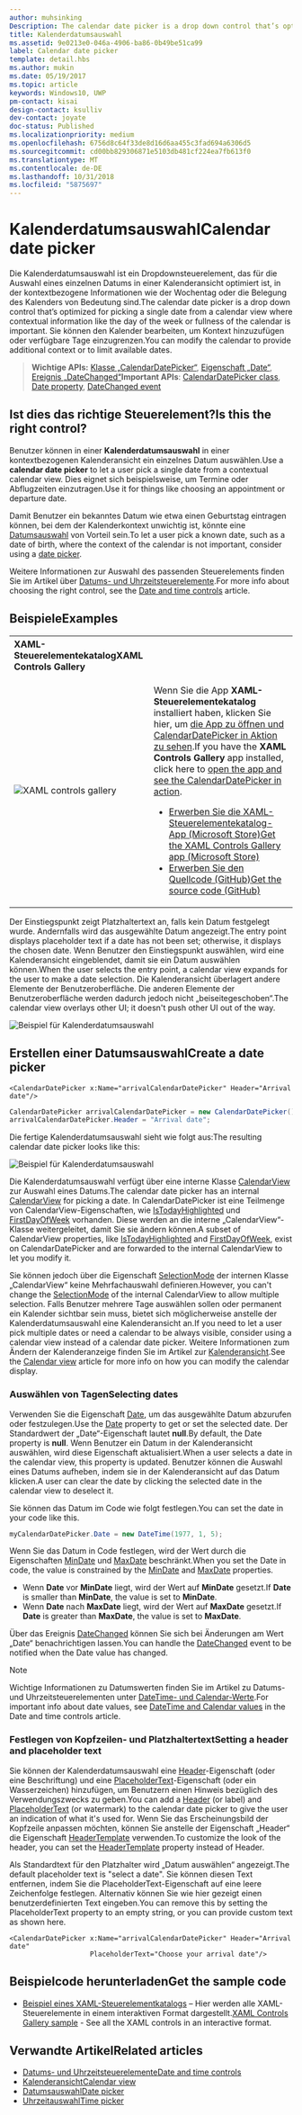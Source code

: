 ```yaml
---
author: muhsinking
Description: The calendar date picker is a drop down control that’s optimized for picking a single date from a calendar view where contextual information like the day of the week or fullness of the calendar is important.
title: Kalenderdatumsauswahl
ms.assetid: 9e0213e0-046a-4906-ba86-0b49be51ca99
label: Calendar date picker
template: detail.hbs
ms.author: mukin
ms.date: 05/19/2017
ms.topic: article
keywords: Windows10, UWP
pm-contact: kisai
design-contact: ksulliv
dev-contact: joyate
doc-status: Published
ms.localizationpriority: medium
ms.openlocfilehash: 6756d8c64f33de8d16d6aa455c3fad694a6306d5
ms.sourcegitcommit: cd00bb829306871e5103db481cf224ea7fb613f0
ms.translationtype: MT
ms.contentlocale: de-DE
ms.lasthandoff: 10/31/2018
ms.locfileid: "5875697"
---
```

# <a name="calendar-date-picker"></a><span data-ttu-id="cd154-103">Kalenderdatumsauswahl</span><span class="sxs-lookup"><span data-stu-id="cd154-103">Calendar date picker</span></span>

 

<span data-ttu-id="cd154-104">Die Kalenderdatumsauswahl ist ein Dropdownsteuerelement, das für die Auswahl eines einzelnen Datums in einer Kalenderansicht optimiert ist, in der kontextbezogene Informationen wie der Wochentag oder die Belegung des Kalenders von Bedeutung sind.</span><span class="sxs-lookup"><span data-stu-id="cd154-104">The calendar date picker is a drop down control that’s optimized for picking a single date from a calendar view where contextual information like the day of the week or fullness of the calendar is important.</span></span> <span data-ttu-id="cd154-105">Sie können den Kalender bearbeiten, um Kontext hinzuzufügen oder verfügbare Tage einzugrenzen.</span><span class="sxs-lookup"><span data-stu-id="cd154-105">You can modify the calendar to provide additional context or to limit available dates.</span></span>

> <span data-ttu-id="cd154-106">**Wichtige APIs:** [Klasse „CalendarDatePicker“](https://msdn.microsoft.com/library/windows/apps/xaml/windows.ui.xaml.controls.calendardatepicker.aspx), [Eigenschaft „Date“](https://msdn.microsoft.com/library/windows/apps/xaml/windows.ui.xaml.controls.calendardatepicker.date.aspx), [Ereignis „DateChanged“](https://msdn.microsoft.com/library/windows/apps/xaml/windows.ui.xaml.controls.calendardatepicker.datechanged.aspx)</span><span class="sxs-lookup"><span data-stu-id="cd154-106">**Important APIs**: [CalendarDatePicker class](https://msdn.microsoft.com/library/windows/apps/xaml/windows.ui.xaml.controls.calendardatepicker.aspx), [Date property](https://msdn.microsoft.com/library/windows/apps/xaml/windows.ui.xaml.controls.calendardatepicker.date.aspx), [DateChanged event](https://msdn.microsoft.com/library/windows/apps/xaml/windows.ui.xaml.controls.calendardatepicker.datechanged.aspx)</span></span>


## <a name="is-this-the-right-control"></a><span data-ttu-id="cd154-107">Ist dies das richtige Steuerelement?</span><span class="sxs-lookup"><span data-stu-id="cd154-107">Is this the right control?</span></span>
<span data-ttu-id="cd154-108">Benutzer können in einer **Kalenderdatumsauswahl** in einer kontextbezogenen Kalenderansicht ein einzelnes Datum auswählen.</span><span class="sxs-lookup"><span data-stu-id="cd154-108">Use a **calendar date picker** to let a user pick a single date from a contextual calendar view.</span></span> <span data-ttu-id="cd154-109">Dies eignet sich beispielsweise, um Termine oder Abflugzeiten einzutragen.</span><span class="sxs-lookup"><span data-stu-id="cd154-109">Use it for things like choosing an appointment or departure date.</span></span>

<span data-ttu-id="cd154-110">Damit Benutzer ein bekanntes Datum wie etwa einen Geburtstag eintragen können, bei dem der Kalenderkontext unwichtig ist, könnte eine [Datumsauswahl](date-picker.md) von Vorteil sein.</span><span class="sxs-lookup"><span data-stu-id="cd154-110">To let a user pick a known date, such as a date of birth, where the context of the calendar is not important, consider using a [date picker](date-picker.md).</span></span>

<span data-ttu-id="cd154-111">Weitere Informationen zur Auswahl des passenden Steuerelements finden Sie im Artikel über [Datums- und Uhrzeitsteuerelemente](date-and-time.md).</span><span class="sxs-lookup"><span data-stu-id="cd154-111">For more info about choosing the right control, see the [Date and time controls](date-and-time.md) article.</span></span>

## <a name="examples"></a><span data-ttu-id="cd154-112">Beispiele</span><span class="sxs-lookup"><span data-stu-id="cd154-112">Examples</span></span>

<table>
<th align="left"><span data-ttu-id="cd154-113">XAML-Steuerelementekatalog</span><span class="sxs-lookup"><span data-stu-id="cd154-113">XAML Controls Gallery</span></span><th>
<tr>
<td><img src="images/xaml-controls-gallery-sm.png" alt="XAML controls gallery"></img></td>
<td>
    <p><span data-ttu-id="cd154-114">Wenn Sie die App <strong style="font-weight: semi-bold">XAML-Steuerelementekatalog</strong> installiert haben, klicken Sie hier, um <a href="xamlcontrolsgallery:/item/CalendarDatePicker">die App zu öffnen und CalendarDatePicker in Aktion zu sehen</a>.</span><span class="sxs-lookup"><span data-stu-id="cd154-114">If you have the <strong style="font-weight: semi-bold">XAML Controls Gallery</strong> app installed, click here to <a href="xamlcontrolsgallery:/item/CalendarDatePicker">open the app and see the CalendarDatePicker in action</a>.</span></span></p>
    <ul>
    <li><a href="https://www.microsoft.com/store/productId/9MSVH128X2ZT"><span data-ttu-id="cd154-115">Erwerben Sie die XAML-Steuerelementekatalog-App (Microsoft Store)</span><span class="sxs-lookup"><span data-stu-id="cd154-115">Get the XAML Controls Gallery app (Microsoft Store)</span></span></a></li>
    <li><a href="https://github.com/Microsoft/Windows-universal-samples/tree/master/Samples/XamlUIBasics"><span data-ttu-id="cd154-116">Erwerben Sie den Quellcode (GitHub)</span><span class="sxs-lookup"><span data-stu-id="cd154-116">Get the source code (GitHub)</span></span></a></li>
    </ul>
</td>
</tr>
</table>

<span data-ttu-id="cd154-117">Der Einstiegspunkt zeigt Platzhaltertext an, falls kein Datum festgelegt wurde. Andernfalls wird das ausgewählte Datum angezeigt.</span><span class="sxs-lookup"><span data-stu-id="cd154-117">The entry point displays placeholder text if a date has not been set; otherwise, it displays the chosen date.</span></span> <span data-ttu-id="cd154-118">Wenn Benutzer den Einstiegspunkt auswählen, wird eine Kalenderansicht eingeblendet, damit sie ein Datum auswählen können.</span><span class="sxs-lookup"><span data-stu-id="cd154-118">When the user selects the entry point, a calendar view expands for the user to make a date selection.</span></span> <span data-ttu-id="cd154-119">Die Kalenderansicht überlagert andere Elemente der Benutzeroberfläche. Die anderen Elemente der Benutzeroberfläche werden dadurch jedoch nicht „beiseitegeschoben“.</span><span class="sxs-lookup"><span data-stu-id="cd154-119">The calendar view overlays other UI; it doesn't push other UI out of the way.</span></span>

![Beispiel für Kalenderdatumsauswahl](images/calendar-date-picker-2-views.png)

## <a name="create-a-date-picker"></a><span data-ttu-id="cd154-121">Erstellen einer Datumsauswahl</span><span class="sxs-lookup"><span data-stu-id="cd154-121">Create a date picker</span></span>

```xaml
<CalendarDatePicker x:Name="arrivalCalendarDatePicker" Header="Arrival date"/>
```

```csharp
CalendarDatePicker arrivalCalendarDatePicker = new CalendarDatePicker();
arrivalCalendarDatePicker.Header = "Arrival date";
```

<span data-ttu-id="cd154-122">Die fertige Kalenderdatumsauswahl sieht wie folgt aus:</span><span class="sxs-lookup"><span data-stu-id="cd154-122">The resulting calendar date picker looks like this:</span></span>

![Beispiel für Kalenderdatumsauswahl](images/calendar-date-picker-closed.png)

<span data-ttu-id="cd154-124">Die Kalenderdatumsauswahl verfügt über eine interne Klasse [CalendarView](https://msdn.microsoft.com/library/windows/apps/xaml/windows.ui.xaml.controls.calendarview.aspx) zur Auswahl eines Datums.</span><span class="sxs-lookup"><span data-stu-id="cd154-124">The calendar date picker has an internal [CalendarView](https://msdn.microsoft.com/library/windows/apps/xaml/windows.ui.xaml.controls.calendarview.aspx) for picking a date.</span></span> <span data-ttu-id="cd154-125">In CalendarDatePicker ist eine Teilmenge von CalendarView-Eigenschaften, wie [IsTodayHighlighted](https://msdn.microsoft.com/library/windows/apps/xaml/windows.ui.xaml.controls.calendardatepicker.istodayhighlighted.aspx) und [FirstDayOfWeek](https://msdn.microsoft.com/library/windows/apps/xaml/windows.ui.xaml.controls.calendardatepicker.firstdayofweek.aspx) vorhanden. Diese werden an die interne „CalendarView“-Klasse weitergeleitet, damit Sie sie ändern können.</span><span class="sxs-lookup"><span data-stu-id="cd154-125">A subset of CalendarView properties, like [IsTodayHighlighted](https://msdn.microsoft.com/library/windows/apps/xaml/windows.ui.xaml.controls.calendardatepicker.istodayhighlighted.aspx) and [FirstDayOfWeek](https://msdn.microsoft.com/library/windows/apps/xaml/windows.ui.xaml.controls.calendardatepicker.firstdayofweek.aspx), exist on CalendarDatePicker and are forwarded to the internal CalendarView to let you modify it.</span></span> 

<span data-ttu-id="cd154-126">Sie können jedoch über die Eigenschaft [SelectionMode](https://msdn.microsoft.com/library/windows/apps/xaml/windows.ui.xaml.controls.calendarview.selectionmode.aspx) der internen Klasse „CalendarView“ keine Mehrfachauswahl definieren.</span><span class="sxs-lookup"><span data-stu-id="cd154-126">However, you can't change the [SelectionMode](https://msdn.microsoft.com/library/windows/apps/xaml/windows.ui.xaml.controls.calendarview.selectionmode.aspx) of the internal CalendarView to allow multiple selection.</span></span> <span data-ttu-id="cd154-127">Falls Benutzer mehrere Tage auswählen sollen oder permanent ein Kalender sichtbar sein muss, bietet sich möglicherweise anstelle der Kalenderdatumsauswahl eine Kalenderansicht an.</span><span class="sxs-lookup"><span data-stu-id="cd154-127">If you need to let a user pick multiple dates or need a calendar to be always visible, consider using a calendar view instead of a calendar date picker.</span></span> <span data-ttu-id="cd154-128">Weitere Informationen zum Ändern der Kalenderanzeige finden Sie im Artikel zur [Kalenderansicht](calendar-view.md).</span><span class="sxs-lookup"><span data-stu-id="cd154-128">See the [Calendar view](calendar-view.md) article for more info on how you can modify the calendar display.</span></span>

### <a name="selecting-dates"></a><span data-ttu-id="cd154-129">Auswählen von Tagen</span><span class="sxs-lookup"><span data-stu-id="cd154-129">Selecting dates</span></span>

<span data-ttu-id="cd154-130">Verwenden Sie die Eigenschaft [Date](https://msdn.microsoft.com/library/windows/apps/xaml/windows.ui.xaml.controls.calendardatepicker.date.aspx), um das ausgewählte Datum abzurufen oder festzulegen.</span><span class="sxs-lookup"><span data-stu-id="cd154-130">Use the [Date](https://msdn.microsoft.com/library/windows/apps/xaml/windows.ui.xaml.controls.calendardatepicker.date.aspx) property to get or set the selected date.</span></span> <span data-ttu-id="cd154-131">Der Standardwert der „Date“-Eigenschaft lautet **null**.</span><span class="sxs-lookup"><span data-stu-id="cd154-131">By default, the Date property is **null**.</span></span> <span data-ttu-id="cd154-132">Wenn Benutzer ein Datum in der Kalenderansicht auswählen, wird diese Eigenschaft aktualisiert.</span><span class="sxs-lookup"><span data-stu-id="cd154-132">When a user selects a date in the calendar view, this property is updated.</span></span> <span data-ttu-id="cd154-133">Benutzer können die Auswahl eines Datums aufheben, indem sie in der Kalenderansicht auf das Datum klicken.</span><span class="sxs-lookup"><span data-stu-id="cd154-133">A user can clear the date by clicking the selected date in the calendar view to deselect it.</span></span> 

<span data-ttu-id="cd154-134">Sie können das Datum im Code wie folgt festlegen.</span><span class="sxs-lookup"><span data-stu-id="cd154-134">You can set the date in your code like this.</span></span>

```csharp
myCalendarDatePicker.Date = new DateTime(1977, 1, 5);
```

<span data-ttu-id="cd154-135">Wenn Sie das Datum in Code festlegen, wird der Wert durch die Eigenschaften [MinDate](https://msdn.microsoft.com/library/windows/apps/xaml/windows.ui.xaml.controls.calendardatepicker.mindate.aspx) und [MaxDate](https://msdn.microsoft.com/library/windows/apps/xaml/windows.ui.xaml.controls.calendardatepicker.maxdate.aspx) beschränkt.</span><span class="sxs-lookup"><span data-stu-id="cd154-135">When you set the Date in code, the value is constrained by the [MinDate](https://msdn.microsoft.com/library/windows/apps/xaml/windows.ui.xaml.controls.calendardatepicker.mindate.aspx) and [MaxDate](https://msdn.microsoft.com/library/windows/apps/xaml/windows.ui.xaml.controls.calendardatepicker.maxdate.aspx) properties.</span></span>
- <span data-ttu-id="cd154-136">Wenn **Date** vor **MinDate** liegt, wird der Wert auf **MinDate** gesetzt.</span><span class="sxs-lookup"><span data-stu-id="cd154-136">If **Date** is smaller than **MinDate**, the value is set to **MinDate**.</span></span>
- <span data-ttu-id="cd154-137">Wenn **Date** nach **MaxDate** liegt, wird der Wert auf **MaxDate** gesetzt.</span><span class="sxs-lookup"><span data-stu-id="cd154-137">If **Date** is greater than **MaxDate**, the value is set to **MaxDate**.</span></span>

<span data-ttu-id="cd154-138">Über das Ereignis [DateChanged](https://msdn.microsoft.com/library/windows/apps/xaml/windows.ui.xaml.controls.calendardatepicker.datechanged.aspx) können Sie sich bei Änderungen am Wert „Date“ benachrichtigen lassen.</span><span class="sxs-lookup"><span data-stu-id="cd154-138">You can handle the [DateChanged](https://msdn.microsoft.com/library/windows/apps/xaml/windows.ui.xaml.controls.calendardatepicker.datechanged.aspx) event to be notified when the Date value has changed.</span></span>

> [!NOTE]
<span data-ttu-id="cd154-139">Wichtige Informationen zu Datumswerten finden Sie im Artikel zu Datums- und Uhrzeitsteuerelementen unter [DateTime- und Calendar-Werte](date-and-time.md#datetime-and-calendar-values).</span><span class="sxs-lookup"><span data-stu-id="cd154-139">For important info about date values, see [DateTime and Calendar values](date-and-time.md#datetime-and-calendar-values) in the Date and time controls article.</span></span>

### <a name="setting-a-header-and-placeholder-text"></a><span data-ttu-id="cd154-140">Festlegen von Kopfzeilen- und Platzhaltertext</span><span class="sxs-lookup"><span data-stu-id="cd154-140">Setting a header and placeholder text</span></span>

<span data-ttu-id="cd154-141">Sie können der Kalenderdatumsauswahl eine [Header](https://msdn.microsoft.com/library/windows/apps/xaml/windows.ui.xaml.controls.calendardatepicker.header.aspx)-Eigenschaft (oder eine Beschriftung) und eine [PlaceholderText](https://msdn.microsoft.com/library/windows/apps/xaml/windows.ui.xaml.controls.calendardatepicker.placeholdertext.aspx)-Eigenschaft (oder ein Wasserzeichen) hinzufügen, um Benutzern einen Hinweis bezüglich des Verwendungszwecks zu geben.</span><span class="sxs-lookup"><span data-stu-id="cd154-141">You can add a [Header](https://msdn.microsoft.com/library/windows/apps/xaml/windows.ui.xaml.controls.calendardatepicker.header.aspx) (or label) and [PlaceholderText](https://msdn.microsoft.com/library/windows/apps/xaml/windows.ui.xaml.controls.calendardatepicker.placeholdertext.aspx) (or watermark) to the calendar date picker to give the user an indication of what it's used for.</span></span> <span data-ttu-id="cd154-142">Wenn Sie das Erscheinungsbild der Kopfzeile anpassen möchten, können Sie anstelle der Eigenschaft „Header“ die Eigenschaft [HeaderTemplate](https://msdn.microsoft.com/library/windows/apps/xaml/windows.ui.xaml.controls.calendardatepicker.headertemplate.aspx) verwenden.</span><span class="sxs-lookup"><span data-stu-id="cd154-142">To customize the look of the header, you can set the [HeaderTemplate](https://msdn.microsoft.com/library/windows/apps/xaml/windows.ui.xaml.controls.calendardatepicker.headertemplate.aspx) property instead of Header.</span></span>

<span data-ttu-id="cd154-143">Als Standardtext für den Platzhalter wird „Datum auswählen“ angezeigt.</span><span class="sxs-lookup"><span data-stu-id="cd154-143">The default placeholder text is "select a date".</span></span> <span data-ttu-id="cd154-144">Sie können diesen Text entfernen, indem Sie die PlaceholderText-Eigenschaft auf eine leere Zeichenfolge festlegen. Alternativ können Sie wie hier gezeigt einen benutzerdefinierten Text eingeben.</span><span class="sxs-lookup"><span data-stu-id="cd154-144">You can remove this by setting the PlaceholderText property to an empty string, or you can provide custom text as shown here.</span></span>

```xaml
<CalendarDatePicker x:Name="arrivalCalendarDatePicker" Header="Arrival date" 
                    PlaceholderText="Choose your arrival date"/>
```

## <a name="get-the-sample-code"></a><span data-ttu-id="cd154-145">Beispielcode herunterladen</span><span class="sxs-lookup"><span data-stu-id="cd154-145">Get the sample code</span></span>

- <span data-ttu-id="cd154-146">[Beispiel eines XAML-Steuerelementkatalogs](https://github.com/Microsoft/Windows-universal-samples/tree/master/Samples/XamlUIBasics) – Hier werden alle XAML-Steuerelemente in einem interaktiven Format dargestellt.</span><span class="sxs-lookup"><span data-stu-id="cd154-146">[XAML Controls Gallery sample](https://github.com/Microsoft/Windows-universal-samples/tree/master/Samples/XamlUIBasics) - See all the XAML controls in an interactive format.</span></span>

## <a name="related-articles"></a><span data-ttu-id="cd154-147">Verwandte Artikel</span><span class="sxs-lookup"><span data-stu-id="cd154-147">Related articles</span></span>

- [<span data-ttu-id="cd154-148">Datums- und Uhrzeitsteuerelemente</span><span class="sxs-lookup"><span data-stu-id="cd154-148">Date and time controls</span></span>](date-and-time.md)
- [<span data-ttu-id="cd154-149">Kalenderansicht</span><span class="sxs-lookup"><span data-stu-id="cd154-149">Calendar view</span></span>](calendar-view.md)
- [<span data-ttu-id="cd154-150">Datumsauswahl</span><span class="sxs-lookup"><span data-stu-id="cd154-150">Date picker</span></span>](date-picker.md)
- [<span data-ttu-id="cd154-151">Uhrzeitauswahl</span><span class="sxs-lookup"><span data-stu-id="cd154-151">Time picker</span></span>](time-picker.md)
